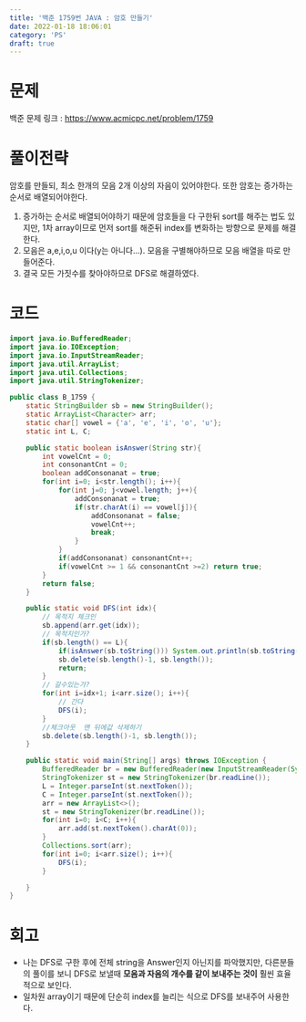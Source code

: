 ```yaml
---
title: '백준 1759번 JAVA : 암호 만들기'
date: 2022-01-18 18:06:01
category: 'PS'
draft: true
---
```


# 문제

백준 문제 링크 : https://www.acmicpc.net/problem/1759

# 풀이전략

암호를 만들되, 최소 한개의 모음 2개 이상의 자음이 있어야한다. 또한 암호는 증가하는 순서로 배열되어야한다.

1. 증가하는 순서로 배열되어야하기 때문에 암호들을 다 구한뒤 sort를 해주는 법도 있지만, 1차 array이므로 먼저 sort를 해준뒤 index를 변화하는 방향으로 문제를 해결한다.
2. 모음은 a,e,i,o,u 이다(y는 아니다...). 모음을 구별해야하므로 모음 배열을 따로 만들어준다.
3. 결국 모든 가짓수를 찾아야하므로 DFS로 해결하였다.

# 코드

```java
import java.io.BufferedReader;
import java.io.IOException;
import java.io.InputStreamReader;
import java.util.ArrayList;
import java.util.Collections;
import java.util.StringTokenizer;

public class B_1759 {
    static StringBuilder sb = new StringBuilder();
    static ArrayList<Character> arr;
    static char[] vowel = {'a', 'e', 'i', 'o', 'u'};
    static int L, C;

    public static boolean isAnswer(String str){
        int vowelCnt = 0;
        int consonantCnt = 0;
        boolean addConsonanat = true;
        for(int i=0; i<str.length(); i++){
            for(int j=0; j<vowel.length; j++){
                addConsonanat = true;
                if(str.charAt(i) == vowel[j]){
                    addConsonanat = false;
                    vowelCnt++;
                    break;
                }
            }
            if(addConsonanat) consonantCnt++;
            if(vowelCnt >= 1 && consonantCnt >=2) return true;
        }
        return false;
    }

    public static void DFS(int idx){
        // 목적지 체크인
        sb.append(arr.get(idx));
        // 목적지인가?
        if(sb.length() == L){
            if(isAnswer(sb.toString())) System.out.println(sb.toString());
            sb.delete(sb.length()-1, sb.length());
            return;
        }
        // 갈수있는가?
        for(int i=idx+1; i<arr.size(); i++){
            // 간다
            DFS(i);
        }
        //체크아웃  맨 뒤에값 삭제하기
        sb.delete(sb.length()-1, sb.length());
    }

    public static void main(String[] args) throws IOException {
        BufferedReader br = new BufferedReader(new InputStreamReader(System.in));
        StringTokenizer st = new StringTokenizer(br.readLine());
        L = Integer.parseInt(st.nextToken());
        C = Integer.parseInt(st.nextToken());
        arr = new ArrayList<>();
        st = new StringTokenizer(br.readLine());
        for(int i=0; i<C; i++){
            arr.add(st.nextToken().charAt(0));
        }
        Collections.sort(arr);
        for(int i=0; i<arr.size(); i++){
            DFS(i);
        }

    }
}

```

# 회고

- 나는 DFS로 구한 후에 전체 string을 Answer인지 아닌지를 파악했지만, 다른분들의 풀이를 보니 DFS로 보낼때 **모음과 자음의 개수를 같이 보내주는 것이** 훨씬 효율적으로 보인다.
- 일차원 array이기 때문에 단순히 index를 늘리는 식으로 DFS를 보내주어 사용한다.
